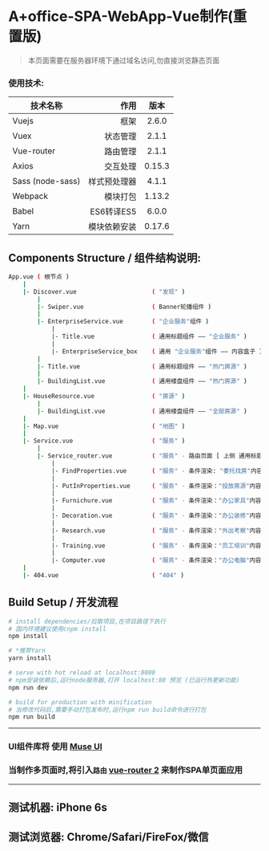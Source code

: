 # A+office-SPA-WebApp-Vue制作(重置版)

> 本页面需要在服务器环境下通过域名访问,勿直接浏览静态页面

### 使用技术:
| 技术名称        | 作用   |  版本  |
| --------   | -----:  | :----:  |
| Vuejs     | 框架 |   2.6.0     |
| Vuex        |  状态管理   |   2.1.1   |
| Vue-router        |    路由管理    |  2.1.1  |
| Axios        |    交互处理   |  0.15.3  |
| Sass (node-sass)       |    样式预处理器    |  4.1.1  |
| Webpack        |    模块打包    |  1.13.2  |
| Babel        |    ES6转译ES5    |  6.0.0  |
| Yarn        |    模块依赖安装    |  0.17.6  |

## Components Structure / 组件结构说明:

```bash
App.vue ( 根节点 )
    |
    |- Discover.vue                     ( "发现" )
        |
        |- Swiper.vue                   ( Banner轮播组件 )
        |
        |- EnterpriseService.vue        ( "企业服务"组件 )
            |
            |- Title.vue                ( 通用标题组件 —— "企业服务" )
            |
            |- EnterpriseService_box    ( 通用 "企业服务"组件 —— 内容盒子 )
        |
        |- Title.vue                    ( 通用标题组件 —— "热门房源" )
        |
        |- BuildingList.vue             ( 通用楼盘组件 —— "热门房源" )
    |
    |- HouseResource.vue                ( "房源" )
        |
        |- BuildingList.vue             ( 通用楼盘组件 —— "全部房源" )
    |
    |- Map.vue                          ( "地图" )
    |
    |- Service.vue                      ( "服务" )
        |
        |- Service_router.vue           ( "服务" - 路由页面 [ 上侧 通用标题组件; 下侧内容 根据  $route.params.id  传递来的ID值进行条件渲染  ] )
            |
            |- FindProperties.vue       ( "服务" - 条件渲染: "委托找房"内容 )
            |
            |- PutInProperties.vue      ( "服务" - 条件渲染："投放房源"内容 )
            |
            |- Furnichure.vue           ( "服务" - 条件渲染："办公家具"内容 )
            |
            |- Decoration.vue           ( "服务" - 条件渲染："办公装修"内容 )
            |
            |- Research.vue             ( "服务" - 条件渲染："外出考察"内容 )
            |
            |- Training.vue             ( "服务" - 条件渲染："员工培训"内容 —— 静态页 )
            |
            |- Computer.vue             ( "服务" - 条件渲染："办公电脑"内容 —— 静态页 )
    |
    |- 404.vue                          ( "404" )
```

## Build Setup / 开发流程

``` bash
# install dependencies/拉取项目,在项目路径下执行
# 国内环境建议使用cnpm install
npm install

# *推荐Yarn
yarn install

# serve with hot reload at localhost:8080
# npm安装依赖后,运行node服务器,打开 localhost:80 预览 (已运行热更新功能)
npm run dev

# build for production with minification
# 当修改代码后,需要手动打包发布时,运行npm run build命令进行打包
npm run build
```

***

### UI组件库将 使用 [Muse UI](https://museui.github.io/#/index)

### 当制作多页面时,将引入`路由` [vue-router 2](http://router.vuejs.org/zh-cn/) 来制作SPA单页面应用

***

## 测试机器: iPhone 6s

## 测试浏览器: Chrome/Safari/FireFox/微信
